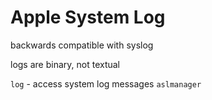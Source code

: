 # Apple System Log
backwards compatible with syslog

logs are binary, not textual

``log`` - access system log messages
``aslmanager``


